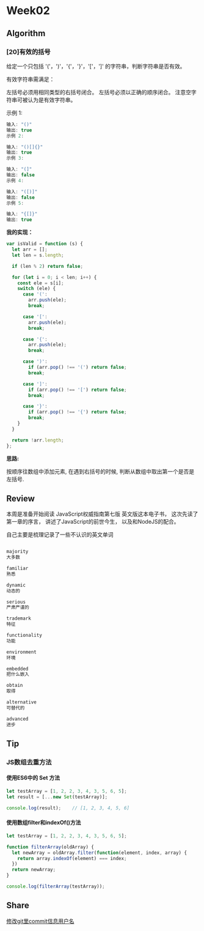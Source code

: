 
# Week02

## Algorithm

### [20]有效的括号

给定一个只包括 '('，')'，'{'，'}'，'['，']' 的字符串，判断字符串是否有效。

有效字符串需满足：

左括号必须用相同类型的右括号闭合。
左括号必须以正确的顺序闭合。
注意空字符串可被认为是有效字符串。

示例 1:

```JavaScript
输入: "()"
输出: true
示例 2:

输入: "()[]{}"
输出: true
示例 3:

输入: "(]"
输出: false
示例 4:

输入: "([)]"
输出: false
示例 5:

输入: "{[]}"
输出: true
```

**我的实现：**

```JavaScript
var isValid = function (s) {
  let arr = [];
  let len = s.length;

  if (len % 2) return false;

  for (let i = 0; i < len; i++) {
    const ele = s[i];
    switch (ele) {
      case '(':
        arr.push(ele);
        break;

      case '[':
        arr.push(ele);
        break;

      case '{':
        arr.push(ele);
        break;

      case ')':
        if (arr.pop() !== '(') return false;
        break;

      case ']':
        if (arr.pop() !== '[') return false;
        break;

      case '}':
        if (arr.pop() !== '{') return false;
        break;
    }
  }

  return !arr.length;
};
```

**思路:**

按顺序往数组中添加元素, 在遇到右括号的时候, 判断从数组中取出第一个是否是左括号.



## Review

本周是准备开始阅读 JavaScript权威指南第七版 英文版这本电子书， 这次先读了第一章的序言， 讲述了JavaScript的前世今生， 以及和NodeJS的配合。 

自己主要是梳理记录了一些不认识的英文单词

```JavaScript

majority
大多数

familiar
熟悉

dynamic
动态的

serious
严肃严谨的

trademark
特征

functionality
功能

environment
环境

embedded
把什么嵌入

obtain
取得

alternative
可替代的

advanced
进步
```

## Tip

### JS数组去重方法

#### 使用ES6中的 Set 方法

```javascript
let testArray = [1, 2, 2, 3, 4, 3, 5, 6, 5];
let result = [...new Set(testArray)];

console.log(result);	// [1, 2, 3, 4, 5, 6]
```

#### 使用数组filter和indexOf()方法



```javascript
let testArray = [1, 2, 2, 3, 4, 3, 5, 6, 5];  

function filterArray(oldArray) {   
  let newArray = oldArray.filter(function(element, index, array) {     
    return array.indexOf(element) === index;   
  })      
  return newArray; 
}  

console.log(filterArray(testArray)); 
```




## Share

[修改git里commit信息用户名](https://xie.infoq.cn/article/43c7833acbc45c0ccde52a90c)
